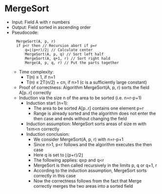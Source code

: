 # MergeSort

- Input: Field A with r numbers
- Output: Field sorted in ascending order
- Pseudocode:
  ```
	MergeSort(A, p, r)
	​if p<r then // Recursion abort if p=r
		q=⌊(p+r)/2⌋ // Calculate center
		MergeSort(A, p, q) // Sort left half
		MergeSort(A, q+1, r) // Sort right hald
		Merge(A, p, q, r) // Put the parts together
	```
  - Time complexity:
  	- T(n) ≤ 1, if n=1
	- T(n) ≤ 2T(n/2) + cn, if n>1 (c is a sufficiently large constant)
  - Proof of correctness: Algorithm MergeSort(A, p, r) sorts the field A[p..r] correctly
  - Induction via the size n of the area to be sorted (i.e. n=r-p+1)
	- Induction start (n=1):
		- The area to be sorted A[p..r] contains one element p=r
		- Range is already sorted and the algorithm does not enter the then case and ends without changing the field
	- Induction assumption: MergeSort sorts areas of size m with 1≤m<n correctly
	- Induction conclusion:
		- We consider MergeSort(A, p, r) with n=r-p+1
		- Since n>1, p<r follows and the algorithm executes the then case
		- Here q is set to ⌊(p+r)/2⌋
		- The following applies: q≥p and q<r
		- MergeSort is then called recursively in the limits p, q or q+1, r
		- According to the induction assumption, MergeSort sorts correctly in this case
		- Now the correctness follows from the fact that Merge correctly merges the two areas into a sorted field
